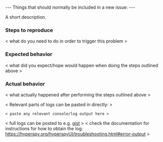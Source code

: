 
--- Things that should normally be included in a new issue: ---

A short description.

### Steps to reproduce

< what do you need to do in order to trigger this problem >


### Expected behavior

< what did you expect/hope would happen when doing the steps outlined above >

### Actual behavior

< what actually happened after performing the steps outlined above >

< Relevant parts of logs can be pasted in directly: >
```
< paste any relevant console/log output here >
```

< full logs can be posted to e.g. [gist](https://gist.github.com) >
< check the documentation for instructions for how to obtain the log: https://hyperspy.org/hyperspyUI/troubleshooting.html#error-output >
